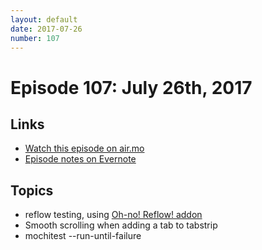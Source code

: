 ```yaml
---
layout: default
date: 2017-07-26
number: 107
---
```


# Episode 107: July 26th, 2017

## Links
* [Watch this episode on air.mo](https://air.mozilla.org/the-joy-of-coding-episode-107/)
* [Episode notes on Evernote](https://www.evernote.com/l/AbID29f7Bx9OxZZ-CiKr7b4GGWXjtBRmVGY)

## Topics

* reflow testing, using [Oh-no! Reflow! addon](https://mikeconley.github.io/ohnoreflow/)
* Smooth scrolling when adding a tab to tabstrip
* mochitest --run-until-failure
